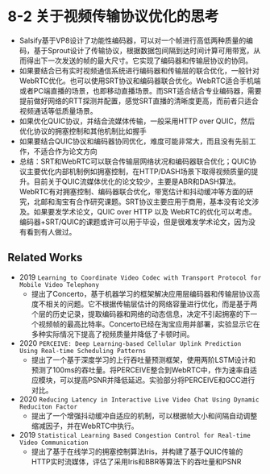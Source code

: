 # 8-2 关于视频传输协议优化的思考
- Salsify基于VP8设计了功能性编码器，可以对一个帧进行高低两种质量的编码，基于Sprout设计了传输协议，根据数据包间隔到达时间计算可用带宽，从而得出下一次发送的帧的最大尺寸。它实现了编码器和传输层协议的协同。
- 如果要结合已有实时视频通信系统进行编码器和传输层的联合优化，一般针对WebRTC优化。也可以使用SRT协议和编码器联合优化。WebRTC适合手机端或者PC端直播的场景，也即移动直播场景。而SRT适合结合专业编码器，需要提前做好网络的RTT探测并配置，感觉SRT直播的清晰度更高，而前者只适合视频通话等低质量场景。
- 如果优化QUIC协议，并结合流媒体传输，一般采用HTTP over QUIC，然后优化协议的拥塞控制和其他机制比如握手
- 如果要结合QUIC协议和编码器协同优化，难度可能非常大，而且没有先前工作，不适合作为论文方向
- 总结：SRT和WebRTC可以联合传输层网络状况和编码器联合优化；QUIC协议主要优化内部机制例如拥塞控制，在HTTP/DASH场景下取得视频质量的提升。目前关于QUIC流媒体优化的论文较少，主要是ABR和DASH算法。WebRTC有对拥塞控制、编码器联合优化，带宽估计和抖动缓冲等方面的研究，北邮和淘宝有合作研究课题。SRT协议主要应用于商用，基本没有论文涉及。如果要发学术论文，QUIC over HTTP 以及 WebRTC的优化可以考虑。编码器+SRT/QUIC的课题或许可以用于毕设，但是很难发学术论文，因为没有看到有人做过。

## Related Works
- 2019 `Learning to Coordinate Video Codec with Transport Protocol for Mobile Video Telephony`
	- 提出了Concerto，基于机器学习的框架解决应用层编码器和传输层协议高度不相关的问题。它不根据传输层估计的网络容量进行优化，而是基于两个层的历史记录，提取编码器和网络的动态信息，决定不引起拥塞的下一个视频帧的最高比特率。Concerto已经在淘宝应用并部署，实验显示它在多种实际情况下提高了视频质量并降低了卡顿时间。
- 2020 `PERCEIVE: Deep Learning-based Cellular Uplink Prediction Using Real-time Scheduling Patterns`
	- 提出了一个基于深度学习的上行吞吐量预测框架，使用两阶LSTM设计和预测了100ms的吞吐量。将PERCEIVE整合到WebRTC中，作为速率自适应模块，可以提高PSNR并降低延迟。实验部分将PERCEIVE和GCC进行对比。
- 2020 `Reducing Latency in Interactive Live Video Chat Using Dynamic Reduciton Factor` 
	- 提出了一个增强抖动缓冲自适应的机制，可以根据帧大小和间隔自动调整缩减因子，并在WebRTC中执行。
- 2019 `Statistical Learning Based Congestion Control for Real-time Video Communication`
	- 提出了基于在线学习的拥塞控制算法Iris，并构建了基于QUIC传输的HTTP实时流媒体，评估了采用Iris和BBR等算法下的吞吐量和PSNR